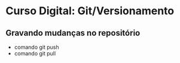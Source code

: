# Curso Digital: Git/Versionamento

## Gravando mudanças no repositório

* comando git push
* comando git pull
